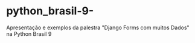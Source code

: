python_brasil-9-
================

Apresentação e exemplos da palestra "Django Forms com muitos Dados" na Python Brasil 9
